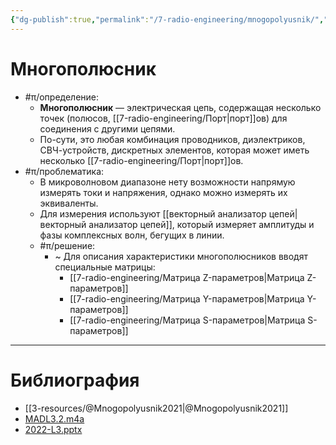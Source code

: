 ```yaml
---
{"dg-publish":true,"permalink":"/7-radio-engineering/mnogopolyusnik/","title":"Многополюсник","tags":["схемотехника"]}
---
```



# Многополюсник

- #π/определение:
	- **Многополюсник** — электрическая цепь, содержащая несколько точек (полюсов, [[7-radio-engineering/Порт\|порт]]ов) для соединения с другими цепями.
	- По-сути, это любая комбинация проводников, диэлектриков, СВЧ-устройств, дискретных элементов, которая может иметь несколько [[7-radio-engineering/Порт\|порт]]ов.
- #π/проблематика:
	- В микроволновом диапазоне нету возможности напрямую измерять токи и напряжения, однако можно измерять их эквиваленты.
	- Для измерения используют [[векторный анализатор цепей\|векторный анализатор цепей]], который измеряет амплитуды и фазы комплексных волн, бегущих в линии.
	- #π/решение:
		- ~ Для описания характеристики многополюсников вводят специальные матрицы:
			- [[7-radio-engineering/Матрица Z-параметров\|Матрица Z-параметров]]
			- [[7-radio-engineering/Матрица Y-параметров\|Матрица Y-параметров]]
			- [[7-radio-engineering/Матрица S-параметров\|Матрица S-параметров]]

---

# Библиография

- [[3-resources/@Mnogopolyusnik2021\|@Mnogopolyusnik2021]]
- [MADL3.2.m4a](file:///C:%5CUsers%5CMojo%5CiCloudDrive%5C_university%5CIllarionov%5Clecture-recording%5CMADL3.2.m4a)
- [2022-L3.pptx](file:///C:%5CUsers%5CMojo%5CiCloudDrive%5C_university%5CIllarionov%5Clecture-presentations%5C2022-L3.pptx)
